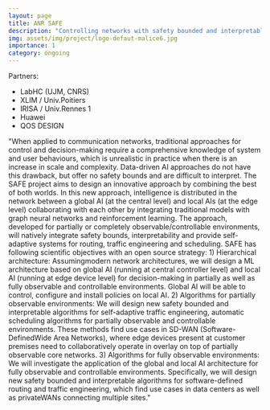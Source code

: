 ```yaml
---
layout: page
title: ANR SAFE
description: "Controlling networks with safety bounded and interpretablemachine learning"
img: assets/img/project/logo-defaut-malice6.jpg
importance: 1
category: ongoing
---
```


Partners:

- LabHC (UJM, CNRS)
- XLIM / Univ.Poitiers
- IRISA / Univ.Rennes 1
- Huawei
- QOS DESIGN

"When applied to communication networks, traditional approaches for control and decision-making
require a comprehensive knowledge of system and user behaviours, which is unrealistic in practice when
there is an increase in scale and complexity. Data-driven AI approaches do not have this drawback,
but offer no safety bounds and are difficult to interpret. The SAFE project aims to design an innovative
approach by combining the best of both worlds. In this new approach, intelligence is distributed in the
network between a global AI (at the central level) and local AIs (at the edge level) collaborating with each
other by integrating traditional models with graph neural networks and reinforcement learning. The
approach, developed for partially or completely observable/controllable environments, will natively
integrate safety bounds, interpretability and provide self-adaptive systems for routing, traffic engineering
and scheduling. SAFE has following scientific objectives with an open source strategy: 1) Hierarchical
architecture: Assumingmodern network architectures, we will design a ML architecture based on global AI
(running at central controller level) and local AI (running at edge device level) for decision-making
in partially as well as fully observable and controllable environments. Global AI will be able to control,
configure and install policies on local AI. 2) Algorithms for partially observable environments: We will
design new safety bounded and interpretable algorithms for self-adaptive traffic engineering, automatic
scheduling algorithms for partially observable and controllable environments. These methods find
use cases in SD-WAN (Software-DefinedWide Area Networks), where edge devices present at customer
premises need to collaboratively operate in overlay on top of partially observable core networks. 3)
Algorithms for fully observable environments: We will investigate the application of the global and local
AI architecture for fully observable and controllable environments. Specifically, we will design new safety
bounded and interpretable algorithms for software-defined routing and traffic engineering, which find
use cases in data centers as well as privateWANs connecting multiple sites."
